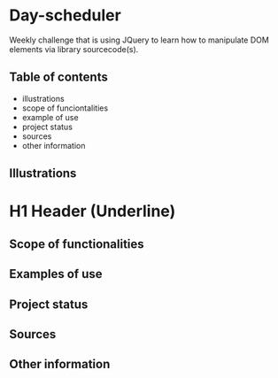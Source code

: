 # Day-scheduler
Weekly challenge that is using JQuery to learn how to manipulate DOM elements via library sourcecode(s).
## Table of contents
- illustrations
- scope of funciontalities
- example of use
- project status
- sources 
- other information 
## Illustrations
H1 Header (Underline)
=============
## Scope of functionalities 
## Examples of use
## Project status 
## Sources
## Other information
